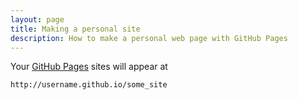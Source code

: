 ```yaml
---
layout: page
title: Making a personal site
description: How to make a personal web page with GitHub Pages
---
```


Your [GitHub Pages](http://pages.github.com) sites will appear at

    http://username.github.io/some_site


